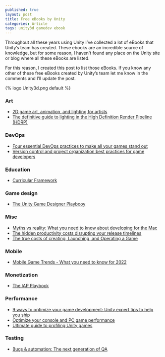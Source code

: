 ```yaml
---
published: true
layout: post
title: Free eBooks by Unity
categories: Article
tags: unity3d gamedev ebook
---
```

Throughout all these years using Unity I’ve collected a lot of eBooks that Unity’s team has created. These ebooks are an incredible source of knowledge, but for some reason, I haven't found any place on the Unity site or blog where all these eBooks are listed.

For this reason, I created this post to list those eBooks. If you know any other of these free eBooks created by Unity’s team let me know in the comments and I’ll update the post.

{% logo Unity3d.png default %}

### Art
* [2D game art, animation, and lighting for artists](https://content.cdntwrk.com/files/aT0xNDYwMzg1JnY9MSZpc3N1ZU5hbWU9MkQgZ2FtZSBhcnQsIGFuaW1hdGlvbiwgYW5kIGxpZ2h0aW5nIGZvciBhcnRpc3RzIGVCb29rJmNtZD1kJnNpZz05NTM2NDg4NjI3YjNhNTkyMGU1YTBjMjFjNjg0YmRhMg%253D%253D)
* [The definitive guide to lighting in the High Definition Render Pipeline (HDRP)](https://content.cdntwrk.com/files/aT0xNDY3OTc3JnY9MSZpc3N1ZU5hbWU9dGhlLWRlZmluaXRpdmUtZ3VpZGUtdG8tbGlnaHRpbmctaW4tdGhlLWhpZ2gtZGVmaW5pdGlvbi1yZW5kZXItcGlwZWxpbmUtdW5pdHktMjAyMS1sdHMtZWRpdGlvbiZjbWQ9ZCZzaWc9MGM5YTE4M2IyZmE3ZDYzMjcxMTljZDQ4YTQyYjYxZjM%253D)

### DevOps
* [Four essential DevOps practices to make all your games stand out](https://images.response.unity3d.com/Web/Unity/%7Ba58bfd8b-fc4d-4a60-a340-328a4a994c90%7D_2022-01-DG-Essential-Dev-Ops-Practices-e-book.pdf)
* [Version control and project organization best practices for game developers](https://content.cdntwrk.com/files/aT0xNDUzNTMwJnY9MSZpc3N1ZU5hbWU9VmVyc2lvbiBjb250cm9sIGFuZCBwcm9qZWN0IG9yZ2FuaXphdGlvbiBiZXN0IHByYWN0aWNlIGd1aWRlJmNtZD1kJnNpZz00NzZiN2VjYzNlOGY3ZTNhNThhYzdjYzFiNTg4NTBiMA%253D%253D)

### Education
* [Curricular Framework](https://images.response.unity3d.com/Web/Unity/%7B118ba1e1-7999-4731-aecb-222c8f648ba1%7D_Unity-CurricularFramework-052820_FINAL.pdf)

### Game design
* [The Unity Game Designer Playbooy](https://cdn.unity3d.com/media/TheGameDesignerPlaybook_EBook.pdf)

### Misc
* [Myths vs reality: What you need to know about developing for the Mac](https://images.response.unity3d.com/Web/Unity/%7B1f2fcf3b-d60d-44e1-b646-818d32bfa030%7D_Unity-Mac-Development-Ebook-v4.2.pdf)
* [The hidden productivity costs disrupting your release timelines](https://images.response.unity3d.com/Web/Unity/%7B47e54d3b-d51f-4e09-b3c1-1ab84453779e%7D_Unity-HiddenProductivityCosts-Ebook.pdf)
* [The true costs of creating, Launching, and Operating a Game](https://images.response.unity3d.com/Web/Unity/%7B954cce4a-4166-45e7-b270-df28300bc67f%7D_UNITY-The_True_Costs_of_Creating__Launching_and_Operating_a_Game.pdf)

### Mobile
* [Mobile Game Trends - What you need to know for 2022](https://images.response.unity3d.com/Web/Unity/%7B53677c96-8761-4852-9699-67fb3702e97c%7D_Unity-MobileTrends2022-Ebook.pdf)

### Monetization
* [The IAP Playbook](https://images.response.unity3d.com/Web/Unity/%7B75240e36-672c-474b-a72e-b2415403bad4%7D_Unity_IAP_Playbook-v4.pdf)

### Performance
* [9 ways to optimize your game development: Unity expert tips to help you ship](https://images.response.unity3d.com/Web/Unity/%7B5dc4de9b-9e59-4860-b933-eb6daae82ecd%7D_Unity_Games_Optimization_Best_Practices-v5.pdf)
* [Optimize your console and PC game performance](https://content.cdntwrk.com/files/aT0xNDI0NjkzJnY9MSZpc3N1ZU5hbWU9b3B0aW1pemUteW91ci1jb25zb2xlLWFuZC1wYy1nYW1lLXBlcmZvcm1hbmNlJmNtZD1kJnNpZz1hYjFkYjE2OTRhZWZhNzI4OTFkM2FiZjIyNTIyNTkyMQ%253D%253D)
* [Ultimate guide to profiling Unity games](https://content.cdntwrk.com/files/aT0xNDY3MDM1JnY9MyZpc3N1ZU5hbWU9dWx0aW1hdGUtZ3VpZGUtdG8tcHJvZmlsaW5nLXVuaXR5LWdhbWVzJmNtZD1kJnNpZz1kZGY3OThlNTBlYjA3YzljODU1MDA2NWFlNjlhM2NmNw%253D%253D)

### Testing
* [Bugs & automation: The next generation of QA](https://images.response.unity3d.com/Web/Unity/%7B4233ae60-18e9-498e-bf6d-226e47a75932%7D_Unity_Bugs_Automation_EBook.pdf)
